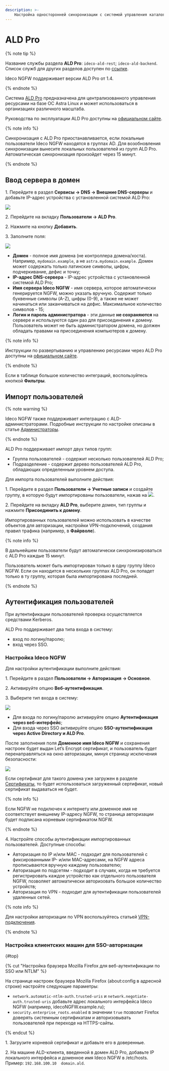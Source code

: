 ```yaml
---
description: >- 
    Настройка односторонней синхронизации с системой управления каталогами ALD Pro
---
```


# ALD Pro

{% note tip %}

Название службы раздела **ALD Pro**: `ideco-ald-rest`; `ideco-ald-backend`. \
Список служб для других разделов доступен по [ссылке](../../../ngfw/settings/server-management/terminal/README.md).

Ideco NGFW поддерживает версии ALD Pro от 1.4.

{% endnote %}

Система [ALD Pro](https://www.aldpro.ru/) предназначена для централизованного управления ресурсами на базе ОС Astra Linux и может использоваться в организациях различного масштаба.

Руководства по эксплуатации ALD Pro доступны на [официальном сайте](https://www.aldpro.ru/docs/).

{% note info %}

Синхронизация с ALD Pro приостанавливается, если локальные пользователи Ideco NGFW находятся в группах AD.
Для возобновления синхронизации вынесите локальных пользователей из групп ALD Pro. Автоматическая синхронизация произойдет через 15 минут.

{% endnote %}

## Ввод сервера в домен

1\. Перейдите в раздел **Сервисы -> DNS -> Внешние DNS-серверы** и добавьте IP-адрес устройства с установленной системой ALD Pro:

![](../../../_images/ald-pro1.png)

2\. Перейдите на вкладку **Пользователи -> ALD Pro**.

2\. Нажмите на кнопку **Добавить**.

3\. Заполните поля:

![](../../../_images/ald-pro.png)

* **Домен** - полное имя домена (не контроллера домена/хоста). Например, `mydomain.example`, а не `astra.mydomain.example`. Домен может содержать только латинские символы, цифры, подчеркивание, дефис и точку;
* **IP-адрес DNS-сервера** - IP-адрес устройства с установленной системой ALD Pro;
* **Имя сервера Ideco NGFW** - имя сервера, которое автоматически генерируется NGFW, можно указать вручную. Содержит только буквенные символы (A-Z), цифры (0-9), а также не может начинаться или заканчиваться на дефис. Максимальное количество символов - 15;
* **Логин и пароль администратора** - эти данные **не сохраняются** на сервере и используются один раз для присоединения к домену. Пользователь может не быть администратором домена, но должен обладать правами на присоединения компьютеров к домену.

{% note info %}

Инструкции по развертыванию и управлению ресурсами через ALD Pro доступны на [официальном сайте](https://www.aldpro.ru/docs/).

{% endnote %}

Если в таблице большое количество интеграций, воспользуйтесь кнопкой **Фильтры**.

## Импорт пользователей

{% note warning %}

Ideco NGFW также поддерживает интеграцию с ALD-администраторами. Подробные инструкции по настройке описаны в статье [Администраторы](../../../ngfw/settings/server-management/admins.md).

{% endnote %}

ALD Pro поддерживает импорт двух типов групп:

* Группа пользователей - содержит несколько пользователей ALD Pro;
* Подразделение - содержит дерево пользователей ALD Pro, обладающих определенным уровнем доступа.

Для импорта пользователей выполните действия:

1\. Перейдите в раздел **Пользователи -> Учетные записи** и создайте группу, в которую будут импортированы пользователи, нажав на ![](../../../_images/icon-folder.png).

2\. Перейдите на вкладку **ALD Pro**, выберите домен, тип группы и нажмите **Присоединить к домену**.

Импортированных пользователей можно использовать в качестве объектов для авторизации, настройки VPN-подключений, создания правил трафика (например, в **Файрволе**).

{% note info %}

В дальнейшем пользователи будут автоматически синхронизироваться с ALD Pro каждые 15 минут.

Пользователь может быть импортирован только в одну группу Ideco NGFW. Если он находится в нескольких группах ALD Pro, он попадет только в ту группу, которая была импортирована последней.

{% endnote %}

## Аутентификация пользователей

При аутентификации пользователей проверка осуществляется средствами Kerberos.

ALD Pro поддерживает два типа входа в систему:

* вход по логину/паролю;
* вход через SSO.

### Настройка Ideco NGFW

Для настройки аутентификации выполните действия: 

1\. Перейдите в раздел **Пользователи -> Авторизация -> Основное**.

2\. Активируйте опцию **Веб-аутентификация**.

3\. Выберите тип входа в систему:
  
![](../../../_images/authorization6.png)

* Для входа по логину/паролю активируйте опцию **Аутентификация через веб-интерфейс**;
* Для входа через SSO активируйте опцию **SSO-аутентификация через Active Directory и ALD Pro**.

После заполнения поля **Доменное имя Ideco NGFW** и сохранения настроек будет выдан Let’s Encrypt сертификат, и пользователь будет перенаправляться на окно авторизации, минуя страницу исключения безопасности:

![](../../../_images/web-autorization2.png)

Если сертификат для такого домена уже загружен в разделе [Сертификаты](../../../ngfw/settings/services/certificates/README.md), то будет использоваться загруженный сертификат, новый сертификат выдаваться не будет.

{% note info %}

Если NGFW не подключен к интернету или доменное имя не соответствует внешнему IP-адресу NGFW, то страница авторизации будет подписана корневым сертификатом NGFW.

{% endnote %}

4\. Настройте способы аутентификации импортированных пользователей. Доступные способы:

* Авторизация по IP и/или MAC - подходит для пользователей с фиксированными IP- и/или MAC-адресами, на NGFW адреса прописываются вручную каждому пользователю;
* Авторизация по подсетям - подходит в случаях, когда не требуется регистрировать каждое устройство как отдельного пользователя NGFW, позволяет автоматически авторизовать большое количество устройств;
* Авторизация по VPN - подходит для аутентификации пользователей удаленных сетей.

{% note info %}

Для настройки авторизации по VPN воспользуйтесь статьей [VPN-подключения](../../../ngfw/settings/users/authorization/vpn-connection/README.md).

{% endnote %}

### Настройка клиентских машин для SSO-авторизации

{#top}

{% cut "Настройка браузера Mozilla Firefox для веб-аутентификации по SSO или NTLM" %}

На странице настроек браузера Mozilla Firefox (about:config в адресной строке) настройте следующие параметры:

* `network.automatic-ntlm-auth.trusted-uris` и `network.negotiate-auth.trusted-uris` добавьте адрес локального интерфейса Ideco NGFW (например, idecoNGFW.example.ru);
* `security.enterprise_roots.enabled` в значении `true` позволит Firefox доверять системным сертификатам и авторизовывать пользователей при переходе на HTTPS-сайты.

{% endcut %}

1\. Загрузите корневой сертификат и добавьте его в доверенные.

2\. На машине ALD-клиента, введенной в домен ALD Pro, добавьте IP локального интерфейса и доменное имя Ideco NGFW в /etc/hosts. Пример: `192.168.100.10  domain.ald`.